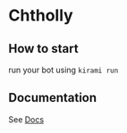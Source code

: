 # Chtholly

## How to start

run your bot using `kirami run`

## Documentation

See [Docs](https://kiramibot.dev/)
